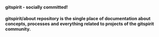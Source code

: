 **gitspirit - socially committed!**

#### gitspirit/about repository is the single place of documentation about concepts, processes and everything related to projects of the gitspirit community.
